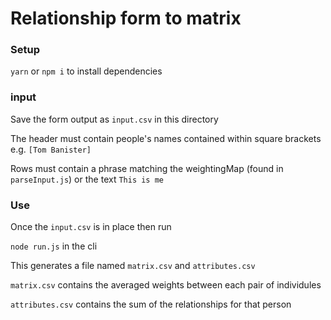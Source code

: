 # Relationship form to matrix

### Setup

`yarn` or `npm i` to install dependencies

### input

Save the form output as `input.csv` in this directory

The header must contain people's names contained within square brackets e.g. `[Tom Banister]`

Rows must contain a phrase matching the weightingMap (found in `parseInput.js`) or the text `This is me`

### Use

Once the `input.csv` is in place then run

`node run.js` in the cli

This generates a file named `matrix.csv` and `attributes.csv`

`matrix.csv` contains the averaged weights between each pair of individules

`attributes.csv` contains the sum of the relationships for that person
